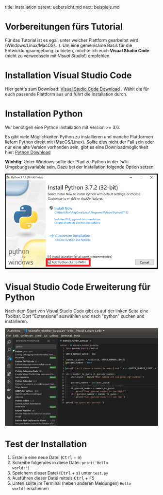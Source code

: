 title: Installation
parent: uebersicht.md
next: beispiele.md

# Vorbereitungen fürs Tutorial
Für das Tutorial ist es egal, unter welcher Plattform gearbeitet wird (Windows/Linux/MacOS/...). Um eine gemeinsame Basis für die Entwicklungsumgebung zu bieten, möchte ich euch **Visual Studio Code** (nicht zu verwechseln mit *Visual Studio*!) empfehlen.

# Installation Visual Studio Code
Hier geht's zum Download: [Visual Studio Code Download](https://code.visualstudio.com/download) . Wählt die für euch passende Plattform aus und führt die Installation durch.

# Installation Python
Wir benötigen eine Python Installation mit Version >= 3.6.

Es gibt viele Möglichkeiten Python zu installieren und manche Plattformen liefern Python direkt mit (MacOS/Linux). Sollte dies nicht der Fall sein oder nur eine alte Version vorhanden sein, gibt es eine Downloadmöglichkeit hier: [Python Download](https://www.python.org/downloads/)

**Wichtig**: Unter Windows sollte der Pfad zu Python in der <code>PATH</code> Umgebungsvariable sein. Dazu bei der Installation folgende Option setzen:

![Umgebungsvariable bei der Installation setzen](add_Python_to_Path.png)

# Visual Studio Code Erweiterung für Python

Nach dem Start von Visual Studio Code gibt es auf der linken Seite eine Toolbar. Dort "Extensions" auswählen und nach "python" suchen und installieren.

![Python Extension](add_Python_Extension.png)

# Test der Installation

1. Erstelle eine neue Datei (<kbd>Ctrl</kbd> + <kbd>n</kbd>)
2. Schreibe folgendes in diese Datei: <code>print('Hello world!')</code>
3. Speichern dieser Datei (<kbd>Ctrl</kbd> + <kbd>s</kbd>) unter <code>test.py</code>
4. Ausführen dieser Datei mittels <kbd>Ctrl</kbd> + <kbd>F5</kbd>
5. Unten sollte im Terminal (neben anderen Meldungen) <code>Hello world!</code> erscheinen
